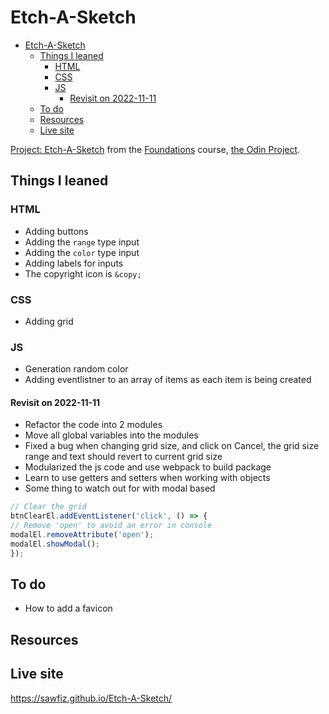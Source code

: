 # Etch-A-Sketch

- [Etch-A-Sketch](#etch-a-sketch)
  - [Things I leaned](#things-i-leaned)
    - [HTML](#html)
    - [CSS](#css)
    - [JS](#js)
      - [Revisit on 2022-11-11](#revisit-on-2022-11-11)
  - [To do](#to-do)
  - [Resources](#resources)
  - [Live site](#live-site)

[Project: Etch-A-Sketch](https://www.theodinproject.com/lessons/foundations-etch-a-sketch) from the [Foundations](https://www.theodinproject.com/paths/foundations/courses/foundations) course, [the Odin Project](https://www.theodinproject.com/).

## Things I leaned
### HTML
- Adding buttons
- Adding the `range` type input
- Adding the `color` type input
- Adding labels for inputs
- The copyright icon is `&copy;`

### CSS
- Adding grid

### JS
- Generation random color
- Adding eventlistner to an array of items as each item is being created 
#### Revisit on 2022-11-11
- Refactor the code into 2 modules
- Move all global variables into the modules
- Fixed a bug when changing grid size, and click on Cancel, the grid size range and text should revert to current grid size
- Modularized the js code and use webpack to build package
- Learn to use getters and setters when working with objects
- Some thing to watch out for with modal based <dialog>
```js
// Clear the grid
btnClearEl.addEventListener('click', () => {
// Remove 'open' to avoid an error in console
modalEl.removeAttribute('open');
modalEl.showModal();
});
```

## To do
- How to add a favicon

## Resources

## Live site
https://sawfiz.github.io/Etch-A-Sketch/

